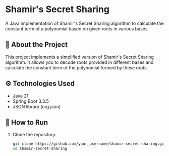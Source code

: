 # Shamir's Secret Sharing

A Java implementation of Shamir's Secret Sharing algorithm to calculate the constant term of a polynomial based on given roots in various bases.

## 🧐 About the Project
This project implements a simplified version of Shamir's Secret Sharing algorithm. It allows you to decode roots provided in different bases and calculate the constant term of the polynomial formed by these roots.

## ⚙️ Technologies Used
- Java 21
- Spring Boot 3.3.5
- JSON library (org.json)

## 🚀 How to Run
1. Clone the repository:
   ```bash
   git clone https://github.com/your_username/shamir-secret-sharing.git
   cd shamir-secret-sharing
